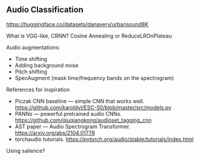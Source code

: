 
## Audio Classification

https://huggingface.co/datasets/danavery/urbansound8K

What is VGG-like, CRNN?
Cosine Annealing or ReduceLROnPlateau

Audio augmentations:
- Time shifting
- Adding background noise
- Pitch shifting
- SpecAugment (mask time/frequency bands on the spectrogram)

References for inspiration
- Piczak CNN baseline — simple CNN that works well.
  https://github.com/karoldvl/ESC-50/blob/master/src/models.py
- PANNs — powerful pretrained audio CNNs.
  https://github.com/qiuqiangkong/audioset_tagging_cnn
- AST paper — Audio Spectrogram Transformer.
  https://arxiv.org/abs/2104.01778
- torchaudio tutorials.
  https://pytorch.org/audio/stable/tutorials/index.html

Using salience?


